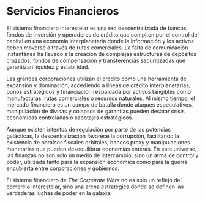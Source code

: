 # Servicios Financieros

El sistema financiero interestelar es una red descentralizada de bancos, fondos de inversión y operadores de crédito que compiten por el control del capital en una economía interplanetaria donde la información y los activos deben moverse a través de rutas comerciales. La falta de comunicación instantánea ha llevado a la creación de complejas estructuras de depósitos cruzados, fondos de compensación y transferencias securitizadas que garantizan liquidez y estabilidad.

Las grandes corporaciones utilizan el crédito como una herramienta de expansión y dominación, accediendo a líneas de crédito interplanetarias, bonos estratégicos y financiación respaldada por activos tangibles como manufacturas, rutas comerciales o recursos naturales. Al mismo tiempo, el mercado financiero es un campo de batalla donde ataques especulativos, manipulación de divisas y colapsos de garantías pueden desatar crisis económicas controladas o sabotajes estratégicos.

Aunque existen intentos de regulación por parte de las potencias galácticas, la descentralización favorece la corrupción, facilitando la existencia de paraísos fiscales orbitales, bancos proxy y manipulaciones monetarias que pueden desequilibrar economías enteras. En este universo, las finanzas no son solo un medio de intercambio, sino un arma de control y poder, utilizada tanto para la expansión económica como para la guerra encubierta entre corporaciones y gobiernos.

El sistema financiero de _The Corporate Wars_ no es solo un reflejo del comercio interestelar, sino una arena estratégica donde se definen las verdaderas luchas de poder en la galaxia.
